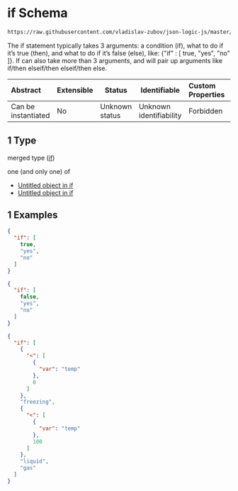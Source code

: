 # if Schema

```txt
https://raw.githubusercontent.com/vladislav-zubov/json-logic-js/master/schemas/operators/logic/if.json#/oneOf/0/items/0/oneOf/1
```

The if statement typically takes 3 arguments: a condition (if), what to do if it’s true (then), and what to do if it’s false (else), like: {"if" : [ true, "yes", "no" ]}.
If can also take more than 3 arguments, and will pair up arguments like if/then elseif/then elseif/then else.


| Abstract            | Extensible | Status         | Identifiable            | Custom Properties | Additional Properties | Access Restrictions | Defined In                                           |
| :------------------ | ---------- | -------------- | ----------------------- | :---------------- | --------------------- | ------------------- | ---------------------------------------------------- |
| Can be instantiated | No         | Unknown status | Unknown identifiability | Forbidden         | Allowed               | none                | [var.json\*](common/var.json "open original schema") |

## 1 Type

merged type ([if](var-oneof-0-items-0-oneof-if.md))

one (and only one) of

-   [Untitled object in if](if-oneof-0.md "check type definition")
-   [Untitled object in if](if-oneof-1.md "check type definition")

## 1 Examples

```json
{
  "if": [
    true,
    "yes",
    "no"
  ]
}
```

```json
{
  "if": [
    false,
    "yes",
    "no"
  ]
}
```

```json
{
  "if": [
    {
      "<": [
        {
          "var": "temp"
        },
        0
      ]
    },
    "freezing",
    {
      "<": [
        {
          "var": "temp"
        },
        100
      ]
    },
    "liquid",
    "gas"
  ]
}
```
